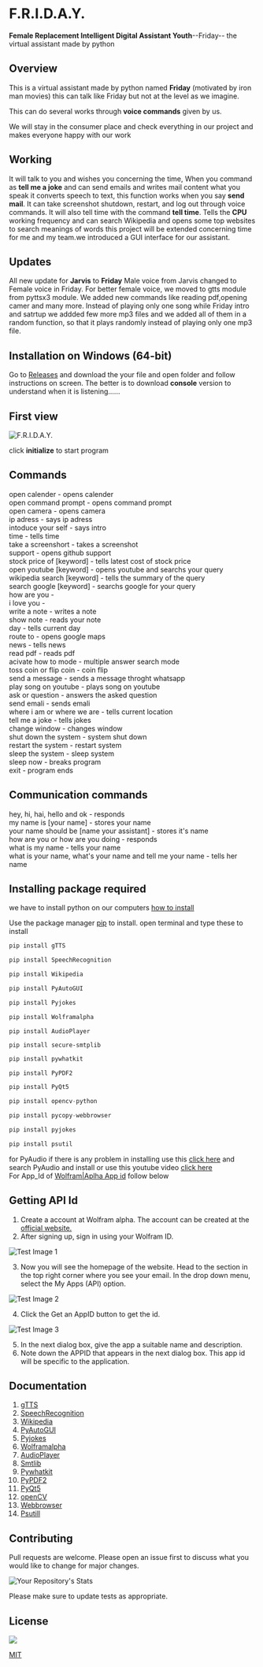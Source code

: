 # F.R.I.D.A.Y.
**Female Replacement Intelligent Digital Assistant Youth**--Friday--
 the virtual assistant made by python  

## Overview
This is a virtual assistant made by python named **Friday** (motivated by iron man movies)
this can talk like Friday but not at the level as we imagine.                                            

This can do several works through **voice commands** given by us.

We will stay in the consumer place and check everything in our project and makes everyone 
happy with our work
## Working
It will talk to you and wishes you concerning the time,
When you command as **tell me a joke** and can send emails and writes mail content what you speak it converts speech to text, this function works when you say **send mail**. It can take screenshot shutdown, restart, and log out through voice commands. It will also tell time with the command **tell time**. Tells the **CPU** working frequency and can search Wikipedia and opens some top websites to search meanings of words this project will be extended concerning time for me and my team.we introduced a GUI interface for our assistant.

## Updates
All new update for **Jarvis** to **Friday**
Male voice from Jarvis changed to Female voice in Friday.
For better female voice, we moved to gtts module from pyttsx3 module.
We added new commands like reading pdf,opening camer and many more.
Instead of playing only one song while Friday intro and satrtup we addded few more mp3 files and we added all of them in a random function, so that it plays randomly instead of playing only one mp3 file.

## Installation on Windows (64-bit)
Go to [Releases](https://github.com/https-github-com-zameel28/F.R.I.D.A.Y/releases) and download the your file and open folder and follow instructions on screen.
The better is to download **console** version to understand when it is listening......
## First view
![F.R.I.D.A.Y.](https://i.ibb.co/qkQZP8Y/Screenshot-2021-10-30-125722.jpg)

click **initialize** to start program

## Commands
open calender - opens calender  
open command prompt - opens command prompt   
open camera - opens camera  
ip adress - says ip adress  
intoduce your self - says intro  
time - tells time  
take a screenshort - takes a screenshot  
support - opens github support  
stock price of [keyword] - tells latest cost of stock price  
open youtube [keyword] - opens youtube and searchs your query  
wikipedia search [keyword] - tells the summary of the query  
search google [keyword] - searchs google for your query    
how are you -   
i love you -   
write a note - writes a note   
show note - reads your note  
day - tells current day   
route to - opens google maps   
news - tells news  
read pdf - reads pdf  
acivate how to mode - multiple answer search mode  
toss coin or flip coin - coin flip   
send a message - sends a message throght whatsapp  
play song on youtube - plays song on youtube  
ask or question - answers the asked question  
send emali - sends emali   
where i am or where we are - tells current location  
tell me a joke - tells jokes  
change window - changes window  
shut down the system - system shut down  
restart the system - restart system  
sleep the system - sleep system  
sleep now - breaks program  
exit - program ends  


## Communication commands
hey, hi, hai, hello and ok - responds  
my name is [your name] - stores your name  
your name should be [name your assistant] - stores it's name     
how are you  or how are you doing - responds  
what is my name - tells your name    
what is your name,  what's your name and tell me your name  - tells her name  
                                                                                                                                                                                 
## Installing package required
we have to install python on our computers [how to install](https://www.youtube.com/watch?v=uDbDIhR76H4&t=13s)

Use the package manager [pip](https://pip.pypa.io/en/stable/) to install.
open terminal and type these to install

```python
pip install gTTS
```
```python
pip install SpeechRecognition
```
```python
pip install Wikipedia
```
```python
pip install PyAutoGUI
```
```python
pip install Pyjokes
```
```python
pip install Wolframalpha 
```
```pyhton
pip install AudioPlayer
```
```pyhton
pip install secure-smtplib
```
```python
pip install pywhatkit
```
```python
pip install PyPDF2
```
```python
pip install PyQt5
```
```python
pip install opencv-python
```
```python
pip install pycopy-webbrowser
```
```python
pip install pyjokes
```
```python
pip install psutil
```
for PyAudio if there is any problem in installing use this [click here](https://www.lfd.uci.edu/~gohlke/pythonlibs/) and search PyAudio and install
or use this youtube video [click here](https://www.youtube.com/watch?v=-3am_5jMzJ4&t=307s)                                                                              
For App_Id of [Wolfram|Aplha App id](https://www.wolframalpha.com/) follow below                              
                                                                                                         
## Getting API Id

1. Create a account at Wolfram alpha. The account can be created at the [official website.](https://www.wolframalpha.com/)                                                                                            
2. After signing up, sign in using your Wolfram ID.

![Test Image 1](https://media.geeksforgeeks.org/wp-content/uploads/20191001183258/Screenshot-734-1024x214.png)                                  

3. Now you will see the homepage of the website. Head to the section in the top right corner where you see your email. In the drop down menu, select the My Apps (API) option.

![Test Image 2](https://media.geeksforgeeks.org/wp-content/uploads/20191001183957/Screenshot-818.png)



4. Click the Get an AppID button to get the id.                                                 

![Test Image 3](https://media.geeksforgeeks.org/wp-content/uploads/20191001184339/Screenshot-920.png)

5. In the next dialog box, give the app a suitable name and description.
6. Note down the APPID that appears in the next dialog box. This app id will be specific to the application.


## Documentation
1. [gTTS](https://pypi.org/project/gTTS/)
2. [SpeechRecognition](https://pypi.org/project/SpeechRecognition/)
3. [Wikipedia](https://pypi.org/project/wikipedia/)
4. [PyAutoGUI](https://pypi.org/project/PyAutoGUI/)
5. [Pyjokes](https://pypi.org/project/pyjokes/)
6. [Wolframalpha](https://pypi.org/project/wolframalpha/)
7. [AudioPlayer](https://pypi.org/project/audioplayer/)
8. [Smtlib](https://pypi.org/project/secure-smtplib/)
9. [Pywhatkit](https://pypi.org/project/pywhatkit/)
10. [PyPDF2](https://pypi.org/project/PyPDF2/)
11. [PyQt5](https://pypi.org/project/PyQt5/)
12. [openCV](https://pypi.org/project/opencv-python/)
13. [Webbrowser](https://pypi.org/project/pycopy-webbrowser/)
14. [Psutill](https://pypi.org/project/psutil/)
## Contributing
Pull requests are welcome. Please open an issue first to discuss what you would like to change for major changes.

![Your Repository's Stats](https://contrib.rocks/image?repo=just-innovative-bro/F.R.I.D.A.Y)

Please make sure to update tests as appropriate.
## License
<img src="https://img.shields.io/github/license/just-innovative-bro/F.R.I.D.A.Y">

[MIT](https://choosealicense.com/licenses/mit/)
